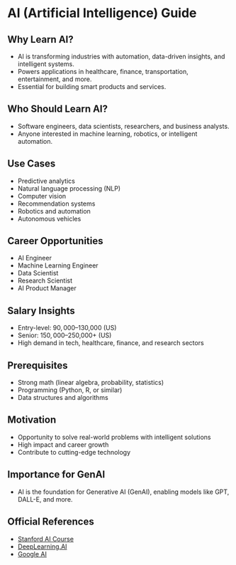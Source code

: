 # AI (Artificial Intelligence) Guide

## Why Learn AI?
- AI is transforming industries with automation, data-driven insights, and intelligent systems.
- Powers applications in healthcare, finance, transportation, entertainment, and more.
- Essential for building smart products and services.

## Who Should Learn AI?
- Software engineers, data scientists, researchers, and business analysts.
- Anyone interested in machine learning, robotics, or intelligent automation.

## Use Cases
- Predictive analytics
- Natural language processing (NLP)
- Computer vision
- Recommendation systems
- Robotics and automation
- Autonomous vehicles

## Career Opportunities
- AI Engineer
- Machine Learning Engineer
- Data Scientist
- Research Scientist
- AI Product Manager

## Salary Insights
- Entry-level: $90,000–$130,000 (US)
- Senior: $150,000–$250,000+ (US)
- High demand in tech, healthcare, finance, and research sectors

## Prerequisites
- Strong math (linear algebra, probability, statistics)
- Programming (Python, R, or similar)
- Data structures and algorithms

## Motivation
- Opportunity to solve real-world problems with intelligent solutions
- High impact and career growth
- Contribute to cutting-edge technology

## Importance for GenAI
- AI is the foundation for Generative AI (GenAI), enabling models like GPT, DALL-E, and more.

## Official References
- [Stanford AI Course](https://ai.stanford.edu/)
- [DeepLearning.AI](https://www.deeplearning.ai/)
- [Google AI](https://ai.google/)
